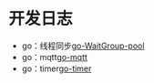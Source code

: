 # 开发日志

- go：线程同步[go-WaitGroup-pool](./pool/pool.go)
- go：mqtt[go-mqtt](./message/mqtt.go)
- go：timer[go-timer](./timer/main.go)